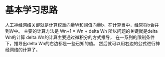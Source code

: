 # 基本学习思路
人工神经网络关键就是计算权重向量W和阈值向量b，在计算当中，经常将b合并到W中。
主要的计算方法是
  Wn+1 = Wn + delta Wn
所以问题的关键就是delta Wn的计算
delta Wn的计算主要通过微积分的方式推导， 在一系列的限制条件下，推导出delta Wn的右边都是一些已知的值。 然后就可以用右边的公式进行神经网络的计算了。
